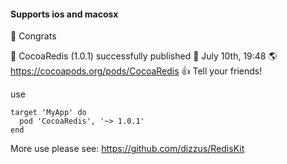 #### Supports ios and macosx

 🎉  Congrats

 🚀  CocoaRedis (1.0.1) successfully published
 📅  July 10th, 19:48
 🌎  https://cocoapods.org/pods/CocoaRedis
 👍  Tell your friends!

use

```
target 'MyApp' do
  pod 'CocoaRedis', '~> 1.0.1'
end

```
More use please see:
https://github.com/dizzus/RedisKit
 

